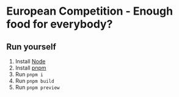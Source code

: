 # European Competition - Enough food for everybody?


## Run yourself
1. Install [Node](https://nodejs.org/en)
2. Install [pnpm](https://pnpm.io/installation)
3. Run `pnpm i`
4. Run `pnpm build`
4. Run `pnpm preview`